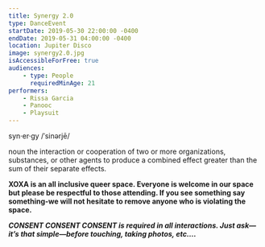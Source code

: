 ```yaml
---
title: Synergy 2.0
type: DanceEvent
startDate: 2019-05-30 22:00:00 -0400
endDate: 2019-05-31 04:00:00 -0400
location: Jupiter Disco
image: synergy2.0.jpg
isAccessibleForFree: true
audiences:
    - type: People
      requiredMinAge: 21
performers:
    - Rissa Garcia
    - Panooc
    - Playsuit
---
```


syn·er·gy
/ˈsinərjē/
 
noun
the interaction or cooperation of two or more organizations, substances, or other agents to produce a combined effect greater than the sum of their separate effects.

**XOXA is an all inclusive queer space. Everyone is welcome in our space but please be respectful to those attending. If you see something say something-we will not hesitate to remove anyone who is violating the space.**

***CONSENT CONSENT CONSENT is required in all interactions. Just ask—it’s that simple—before touching, taking photos, etc….***
